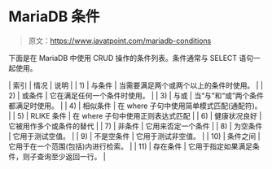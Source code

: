 # MariaDB 条件

> 原文：<https://www.javatpoint.com/mariadb-conditions>

下面是在 MariaDB 中使用 CRUD 操作的条件列表。条件通常与 SELECT 语句一起使用。

| 索引 | 情况 | 说明 |
| 1) | 与条件 | 当需要满足两个或两个以上的条件时使用。 |
| 2) | 或条件 | 它在满足任何一个条件时使用。 |
| 3) | 与或 | 当“与”和“或”两个条件都满足时使用。 |
| 4) | 相似条件 | 在 where 子句中使用简单模式匹配(通配符)。 |
| 5) | RLIKE 条件 | 在 where 子句中使用正则表达式匹配 |
| 6) | 健康状况良好 | 它被用作多个或条件的替代 |
| 7) | 非条件 | 它用来否定一个条件 |
| 8) | 为空条件 | 它用于测试空值。 |
| 9) | 不是空条件 | 它用于测试非空值。 |
| 10) | 条件之间 | 它用于在一个范围(包括)内进行检索。 |
| 11) | 存在条件 | 它用于指定如果满足条件，则子查询至少返回一行。 |